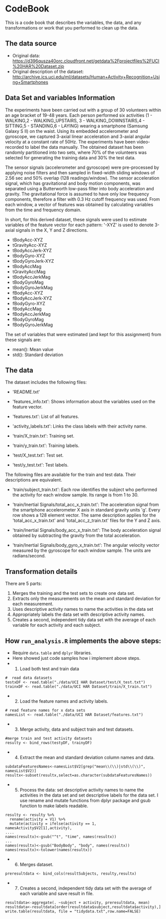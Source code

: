 # CodeBook

This is a code book that describes the variables, the data, and any transformations or work that you performed to clean up the data.

## The data source

* Original data: https://d396qusza40orc.cloudfront.net/getdata%2Fprojectfiles%2FUCI%20HAR%20Dataset.zip
* Original description of the dataset: http://archive.ics.uci.edu/ml/datasets/Human+Activity+Recognition+Using+Smartphones

## Data Set and variables Information

The experiments have been carried out with a group of 30 volunteers within an age bracket of 19-48 years. Each person performed six activities (1 - WALKING,2 - WALKING_UPSTAIRS, 3 - WALKING_DOWNSTAIRS,4 - SITTING,5 - STANDING,6 - LAYING) wearing a smartphone (Samsung Galaxy S II) on the waist. Using its embedded accelerometer and gyroscope, we captured 3-axial linear acceleration and 3-axial angular velocity at a constant rate of 50Hz. The experiments have been video-recorded to label the data manually. The obtained dataset has been randomly partitioned into two sets, where 70% of the volunteers was selected for generating the training data and 30% the test data.

The sensor signals (accelerometer and gyroscope) were pre-processed by applying noise filters and then sampled in fixed-width sliding windows of 2.56 sec and 50% overlap (128 readings/window). The sensor acceleration signal, which has gravitational and body motion components, was separated using a Butterworth low-pass filter into body acceleration and gravity. The gravitational force is assumed to have only low frequency components, therefore a filter with 0.3 Hz cutoff frequency was used. From each window, a vector of features was obtained by calculating variables from the time and frequency domain.

In short, for this derived dataset, these signals were used to estimate variables of the feature vector for each pattern:
'-XYZ' is used to denote 3-axial signals in the X, Y and Z directions.

- tBodyAcc-XYZ
- tGravityAcc-XYZ
- tBodyAccJerk-XYZ
- tBodyGyro-XYZ
- tBodyGyroJerk-XYZ
- tBodyAccMag
- tGravityAccMag
- tBodyAccJerkMag
- tBodyGyroMag
- tBodyGyroJerkMag
- fBodyAcc-XYZ
- fBodyAccJerk-XYZ
- fBodyGyro-XYZ
- fBodyAccMag
- fBodyAccJerkMag
- fBodyGyroMag
- fBodyGyroJerkMag

The set of variables that were estimated (and kept for this assignment) from these signals are:

- mean(): Mean value
- std(): Standard deviation

## The data

The dataset includes the following files:

- 'README.txt'

- 'features_info.txt': Shows information about the variables used on the feature vector.

- 'features.txt': List of all features.

- 'activity_labels.txt': Links the class labels with their activity name.

- 'train/X_train.txt': Training set.

- 'train/y_train.txt': Training labels.

- 'test/X_test.txt': Test set.

- 'test/y_test.txt': Test labels.

The following files are available for the train and test data. Their descriptions are equivalent.

- 'train/subject_train.txt': Each row identifies the subject who performed the activity for each window sample. Its range is from 1 to 30.

- 'train/Inertial Signals/total_acc_x_train.txt': The acceleration signal from the smartphone accelerometer X axis in standard gravity units 'g'. Every row shows a 128 element vector. The same description applies for the 'total_acc_x_train.txt' and 'total_acc_z_train.txt' files for the Y and Z axis.

- 'train/Inertial Signals/body_acc_x_train.txt': The body acceleration signal obtained by subtracting the gravity from the total acceleration.

- 'train/Inertial Signals/body_gyro_x_train.txt': The angular velocity vector measured by the gyroscope for each window sample. The units are radians/second.


## Transformation details

There are 5 parts:

1. Merges the training and the test sets to create one data set.
2. Extracts only the measurements on the mean and standard deviation for each measurement.
3. Uses descriptive activity names to name the activities in the data set
4. Appropriately labels the data set with descriptive activity names.
5. Creates a second, independent tidy data set with the average of each variable for each activity and each subject.

## How ```run_analysis.R``` implements the above steps:

* Require ```data.table``` and ```dplyr``` libraries.
* Here showed just code samples how i implement above steps.
* 1. Load both test and train data
```
#  read data datasets
testxDF <- read.table("./data/UCI HAR Dataset/test/X_test.txt")
trainxDF <- read.table("./data/UCI HAR Dataset/train/X_train.txt")
```
* 2. Load the feature names and activity labels.
```
# read feature names for x data sets
namesList <- read.table("./data/UCI HAR Dataset/features.txt")
```
* 3. Merge activity, data and subject train and test datasets.
```
#merge train and test activity datasets 
resulty <- bind_rows(testyDF, trainyDF)
```
* 4. Extract the mean and standard deviation column names and data.
```
subdataFeaturesNames<-namesList$V2[grep("mean\\(\\)|std\\(\\)", namesList$V2)]
resultx<-subset(resultx,select=as.character(subdataFeaturesNames))
```
* 5. Process the data: set descriptive activity names to name the activities in the data set 
and set descriptive labels for the data set. I use rename and mutate functions from dplyr package and gsub function to make labels readable.
```
resulty <- resulty %>%  
  rename(activity = V1) %>%
  mutate(activity = ifelse(activity == 1, namesActivity$V2[1],activity),
....
names(resultx)<-gsub("^t", "time", names(resultx))
...
names(resultx)<-gsub("BodyBody", "body", names(resultx))
names(resultx)<-tolower(names(resultx))
```

* 6. Merges dataset.
```
preresultdata <- bind_cols(resultSubjects, resulty,resultx)
```
* 7. Creates a second, independent tidy data set with the average of each variable and save result in file.
```
resultdata<-aggregate(. ~subject + activity, preresultdata, mean)
resultdata<-resultdata[order(resultdata$subject,resultdata$activity),]
write.table(resultdata, file = "tidydata.txt",row.name=FALSE)
```